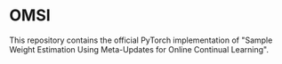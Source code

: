 # OMSI

This repository contains the official PyTorch implementation of "Sample Weight Estimation Using Meta-Updates for Online Continual Learning".
